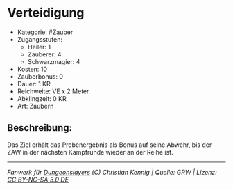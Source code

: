 # Verteidigung

- Kategorie: #Zauber
- Zugangsstufen:
  - Heiler: 1
  - Zauberer: 4
  - Schwarzmagier: 4
- Kosten: 10
- Zauberbonus: 0
- Dauer: 1 KR
- Reichweite: VE x 2 Meter
- Abklingzeit: 0 KR
- Art: Zaubern

## Beschreibung:

Das Ziel erhält das Probenergebnis als Bonus auf seine Abwehr, bis der ZAW in der nächsten Kampfrunde wieder an der Reihe ist.

---

_Fanwerk für [Dungeonslayers](https://www.dungeonslayers.net/) (C) Christian Kennig | Quelle: GRW | Lizenz: [CC BY-NC-SA 3.0 DE](https://creativecommons.org/licenses/by-nc-sa/3.0/de/)_
